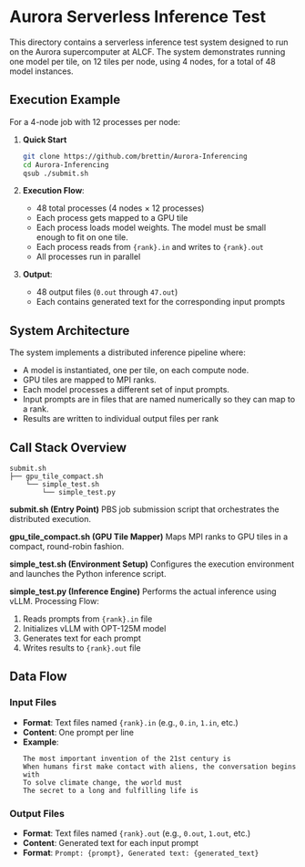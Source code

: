 # Aurora Serverless Inference Test

This directory contains a serverless inference test system designed to run on the Aurora supercomputer at ALCF. The system demonstrates running one model per tile, on 12 tiles per node, using 4 nodes, for a total of 48 model instances. 

## Execution Example

For a 4-node job with 12 processes per node:

1. **Quick Start**
   ```bash
   git clone https://github.com/brettin/Aurora-Inferencing
   cd Aurora-Inferencing
   qsub ./submit.sh
   ```

2. **Execution Flow**:
   - 48 total processes (4 nodes × 12 processes)
   - Each process gets mapped to a GPU tile
   - Each process loads model weights. The model must be small enough to fit on one tile.
   - Each process reads from `{rank}.in` and writes to `{rank}.out`
   - All processes run in parallel

3. **Output**:
   - 48 output files (`0.out` through `47.out`)
   - Each contains generated text for the corresponding input prompts

## System Architecture

The system implements a distributed inference pipeline where:
- A model is instantiated, one per tile, on each compute node.
- GPU tiles are mapped to MPI ranks.
- Each model processes a different set of input prompts.
- Input prompts are in files that are named numerically so they can map to a rank.
- Results are written to individual output files per rank

## Call Stack Overview

```
submit.sh
├── gpu_tile_compact.sh
    └── simple_test.sh
        └── simple_test.py
```

**submit.sh (Entry Point)**
PBS job submission script that orchestrates the distributed execution.


**gpu_tile_compact.sh (GPU Tile Mapper)**
Maps MPI ranks to GPU tiles in a compact, round-robin fashion.


**simple_test.sh (Environment Setup)**
Configures the execution environment and launches the Python inference script.


**simple_test.py (Inference Engine)**
Performs the actual inference using vLLM. Processing Flow:
1. Reads prompts from `{rank}.in` file
2. Initializes vLLM with OPT-125M model
3. Generates text for each prompt
4. Writes results to `{rank}.out` file

## Data Flow

### Input Files
- **Format**: Text files named `{rank}.in` (e.g., `0.in`, `1.in`, etc.)
- **Content**: One prompt per line
- **Example**:
  ```
  The most important invention of the 21st century is
  When humans first make contact with aliens, the conversation begins with
  To solve climate change, the world must
  The secret to a long and fulfilling life is
  ```

### Output Files
- **Format**: Text files named `{rank}.out` (e.g., `0.out`, `1.out`, etc.)
- **Content**: Generated text for each input prompt
- **Format**: `Prompt: {prompt}, Generated text: {generated_text}`

